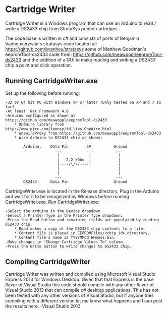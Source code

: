 Cartridge Writer
================

Cartridge Writer is a Windows program that can use an Arduino to read / write a
DS2433 chip from StrataSys printer cartridges.

The code base is written in c# and consists of ports of Benjamin
Vanheuverzwijn's stratasys code located at:
	https://github.com/bvanheu/stratasys
some of Matthew Goodman's eepromTool-ds2433 code from:
	https://github.com/meawoppl/eepromTool-ds2433
and the addition of a GUI to make reading and writing a DS2433 chip a point and
click operation.

Running CartridgeWriter.exe
----
Set up the following before running:

	-32 or 64 bit PC with Windows XP or later (Only tested on XP and 7 so far)
	-At least .Net Framework 4.0
	-Arduino configured as shown at https://github.com/meawoppl/eepromTool-ds2433
		* OneWire library from http://www.pjrc.com/teensy/td_libs_OneWire.html
		* onewireProxy from https://github.com/meawoppl/eepromTool-ds2433
		* Wire Arduino to DS2433 chip as shown:
		
			Arduino:	Data Pin		5V			Ground
						  ---			---			 ---
						   |			 |			  |
						   |   2.2 kOhm	 |			  |
						   |----/\/\/----|			  |
						   |						  |
						   |						  |
						  ---						 ---
			DS2433:		Data Pin					Ground

CartridgeWriter.exe is located in the Release directory.  Plug in the Arduino and
wait for it to be recognized by Windows before running CartridgeWriter.exe.  Run
CartridgeWriter.exe:

	-Select the Arduino in the Device dropdown.
	-Select a Printer Type in the Printer Type dropdown.
	-Press the Read button and remaining fields are populated by reading DS2433 chip.
		* Read makes a copy of the DS2433 chip contents to a file.
		* Content file is placed in EEPROMFiles/<chip_id> directory.
		* Content file's name is YYYYMMdd.HHmmss.bin.
	-Make changes in "Change Cartridge Values To" column.
	-Press the Write button to write changes to DS2433 chip.

Compiling CartridgeWriter
----
Cartridge Writer was written and compiled using Microsoft Visual Studio Express 2013
for Windows Desktop.  Given that that Express is the base flavor of Visual Studio
this code should compile with any other flavor of Visual Studio 2013 that can compile
c# desktop applications.  This has not been tested with any other versions of Visual
Studio, but if anyone tries compiling with a different version let me know what
happens and I can post the results here.
	-Visual Studio 2013
	